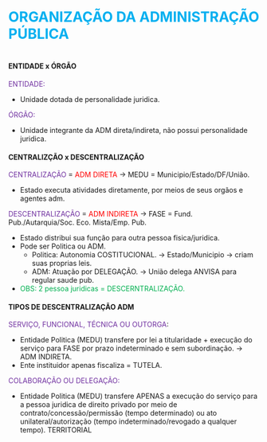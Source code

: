 # <span style="color:rgb(0, 176, 240)">ORGANIZAÇÃO DA ADMINISTRAÇÃO PÚBLICA
# </span>
#### **ENTIDADE x ÓRGÃO** 
<span style="color:rgb(112, 48, 160)">ENTIDADE:</span> 
- Unidade dotada de personalidade juridica.

<span style="color:rgb(112, 48, 160)">ÓRGÃO:</span> 
 - Unidade integrante da ADM direta/indireta, não possui personalidade juridica.

#### **CENTRALIZÇÃO x DESCENTRALIZAÇÃO**
<span style="color:rgb(112, 48, 160)">CENTRALIZAÇÃO</span> = <span style="color:rgb(255, 0, 0)">ADM DIRETA</span> -> MEDU = Municipio/Estado/DF/União.
- Estado executa atividades diretamente, por meios de seus orgãos e agentes adm.

<span style="color:rgb(112, 48, 160)">DESCENTRALIZAÇÃO</span> =  <span style="color:rgb(255, 0, 0)">ADM INDIRETA</span> -> FASE = Fund. Pub./Autarquia/Soc. Eco. Mista/Emp. Pub.
- Estado distribui sua função para outra pessoa fisica/juridica. 
- Pode ser Politica ou ADM.
	- Politica: Autonomia COSTITUCIONAL. -> Estado/Municipio -> criam suas proprias leis.
	- ADM: Atuação por DELEGAÇÃO. -> União delega ANVISA para regular saude pub.
- <span style="color:rgb(0, 176, 80)">OBS: 2 pessoa juridicas = DESCERNTRALIZAÇÃO. </span> 
#### **TIPOS DE DESCENTRALIZAÇÃO ADM**

<span style="color:rgb(112, 48, 160)">SERVIÇO, FUNCIONAL, TÉCNICA OU OUTORGA</span>:
- Entidade Politica (MEDU) transfere por lei a titularidade + execução do serviço para FASE por prazo indeterminado e sem subordinação. -> ADM INDIRETA.
- Ente instituidor apenas fiscaliza = TUTELA.

<span style="color:rgb(112, 48, 160)">COLABORAÇÃO OU DELEGAÇÃO:</span>
- Entidade Politica (MEDU) transfere APENAS a execução do serviço para a pessoa juridica de direito privado por meio de contrato/concessão/permissão (tempo determinado) ou ato unilateral/autorização (tempo indeterminado/revogado a qualquer tempo).
TERRITORIAL